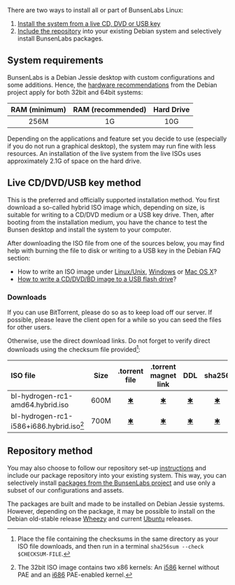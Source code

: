 [DDL32]: <http://ddl.bunsenlabs.org/32.iso>
[DDL64]: <http://ddl.bunsenlabs.org/64.iso>
[HardwareRequirements]: <https://www.debian.org/releases/jessie/amd64/ch03s04.html.en>
[LinuxFAQ]: <https://www.debian.org/CD/faq/#record-unix>
[OSXFAQ]: <https://www.debian.org/CD/faq/#record-mac>
[TorrentFile32]: <http://tracker.bunsenlabs.org/torrents/bl-hydrogen-rc1-i586_i686pae.hybrid.iso>
[TorrentFile64]: <http://tracker.bunsenlabs.org/torrents/bl-hydrogen-rc1-amd64.hybrid.iso>
[TorrentMagnet32]: <>
[TorrentMagnet64]: <>
[USBFAQ]: <https://www.debian.org/CD/faq/#write-usb>
[WindowsFAQ]: <https://www.debian.org/CD/faq/#record-windows>
[shasums32]: <>
[shasums64]: <>

There are two ways to install all or part of BunsenLabs Linux:

1. [Install the system from a live CD, DVD or USB key](#live-cddvdusb-key-method)
2. [Include the repository](#repository-method) into your existing Debian system and
   selectively install BunsenLabs packages.

## System requirements

BunsenLabs is a Debian Jessie desktop with custom configurations and
some additions. Hence, the [hardware
recommendations][HardwareRequirements] from the Debian project apply for
both 32bit and 64bit systems:

|RAM (minimum)|RAM (recommended)|Hard Drive |
|:-----------:|:---------------:|:---------:|
| 256M        | 1G              | 10G       |

Depending on the applications and feature set you decide to use
(especially if you do not run a graphical desktop), the system may run
fine with less resources. An installation of the live system from the
live ISOs uses approximately 2.1G of space on the hard drive.

## Live CD/DVD/USB key method

This is the preferred and officially supported installation method. You
first download a so-called hybrid ISO image which, depending on size, is
suitable for writing to a CD/DVD medium or a USB key drive. Then, after
booting from the installation medium, you have the chance to test the
Bunsen desktop and install the system to your computer.

After downloading the ISO file from one of the sources below, you may
find help with burning the file to disk or writing to a USB key in the
Debian FAQ section:

* How to write an ISO image under [Linux/Unix][LinuxFAQ],
  [Windows][WindowsFAQ] or [Mac OS X][OSXFAQ]?
* [How to write a CD/DVD/BD image to a USB flash drive][USBFAQ]?

### Downloads

If you can use BitTorrent, please do so as to keep load off our server.
If possible, please leave the client open for a while so you can seed the
files for other users.

Otherwise, use the direct download links. Do not forget to verify direct
downloads using the checksum file provided[^2]:

| ISO file                                  | Size                | .torrent file              | .torrent magnet link     | DDL            | sha256           |
|:------------------------------------------|:-------------------:|:--------------------------:|:------------------------:|:--------------:|:----------------:|
| bl-hydrogen-rc1-amd64.hybrid.iso          | 600M                | [✱][TorrentFile64]         | [✱][TorrentMagnet64]     | [✱][DDL64]     | [✱][shasums64]   |
| bl-hydrogen-rc1-i586+i686.hybrid.iso[^1]  | 700M                | [✱][TorrentFile32]         | [✱][TorrentMagnet32]     | [✱][DDL32]     | [✱][shasums32]   |

[^1]: The 32bit ISO image contains two x86 kernels: An
[i586](https://en.wikipedia.org/wiki/P5_%28microarchitecture%29) kernel without
PAE and an [i686](https://en.wikipedia.org/wiki/P6_%28microarchitecture%29)
PAE-enabled kernel.

[^2]: Place the file containing the checksums in the same directory as
your ISO file downloads, and then run in a terminal `sha256sum --check
$CHECKSUM-FILE`.

## Repository method

You may also choose to follow our repository set-up
[instructions](http://pkg.bunsenlabs.org) and include our package
repository into your existing system. This way, you can selectively
install [packages from the BunsenLabs project](development.html) and use
only a subset of our configurations and assets.

The packages are built and made to be installed on Debian Jessie
systems. However, depending on the package, it may be possible to
install on the Debian old-stable release
[Wheezy](https://wiki.debian.org/DebianWheezy) and current
[Ubuntu](http://releases.ubuntu.com/) releases.

